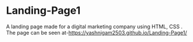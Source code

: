 # Landing-Page1
A landing page made for a digital marketing company using HTML, CSS . The page can be seen at-https://yashnigam2503.github.io/Landing-Page1/
